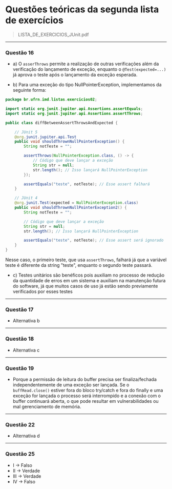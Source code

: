 # Questões teóricas da segunda lista de exercícios
> LISTA_DE_EXERCICIOS_JUnit.pdf

---
### Questão 16
- a) O `asserThrows` permite a realização de outras verificações além da verificação do lançamento de exceção, 
enquanto o `@Test(expected=...)` já aprova o teste após o lançamento da exceção esperada.

- b) Para uma exceção do tipo NullPointerException, implementamos da seguinte forma:
```java
package br.ufrn.imd.listas.exercicios02;

import static org.junit.jupiter.api.Assertions.assertEquals;
import static org.junit.jupiter.api.Assertions.assertThrows;

public class diffBetweenAssertThrowsAndExpected {

    // JUnit 5
    @org.junit.jupiter.api.Test
    public void shouldThrownNullPointerException() {
        String notTeste = "";

        assertThrows(NullPointerException.class, () -> {
            // Código que deve lançar a exceção
            String str = null;
            str.length(); // Isso lançará NullPointerException
        });

        assertEquals("teste", notTeste); // Esse assert falhará
    }

    // JUnit 4
    @org.junit.Test(expected = NullPointerException.class)
    public void shouldThrownNullPointerException2() {
        String notTeste = "";

        // Código que deve lançar a exceção
        String str = null;
        str.length(); // Isso lançará NullPointerException

        assertEquals("teste", notTeste); // Esse assert será ignorado
    }
}
```
Nesse caso, o primeiro teste, que usa `assertThrows`, 
falhará já que a variável teste é diferente da string "teste", enquanto o segundo teste passará.


- c) Testes unitários são benéficos pois auxiliam no processo de redução da quantidade de erros em um sistema
e auxiliam na manutenção futura do software, já que muitos casos de uso já estão sendo previamente verificados
por esses testes
---
### Questão 17

- Alternativa b
---
### Questão 18
- Alternativa c
---
### Questão 19
- Porque a permissão de leitura do buffer precisa ser finaliza/fechada independentemente de uma exceção
ser lançada. Se o `buffRead.close()` estiver fora do bloco try/catch e fora do finally e uma exceção for
lançada o processo será interrompido e a conexão com o buffer continuará aberta, o que pode resultar
em vulnerabilidades ou mal gerenciamento de memória.
---
### Questão 22
- Alternativa d
---
### Questão 25
- I -> Falso
- II -> Verdade
- III -> Verdade
- IV -> Falso
